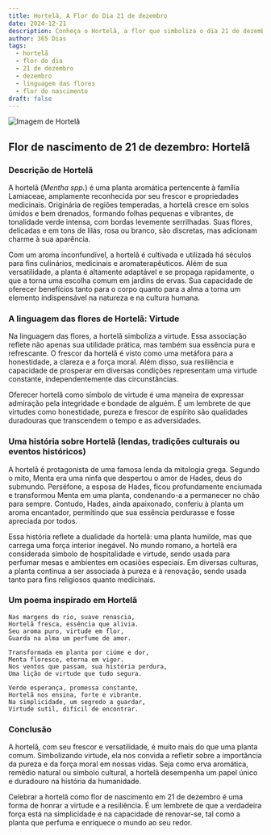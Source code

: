 ```yaml
---
title: Hortelã, A Flor do Dia 21 de dezembro
date: 2024-12-21
description: Conheça o Hortelã, a flor que simboliza o dia 21 de dezembro e seu significado 'Virtude'. Explore a beleza e o simbolismo desta flor encantadora.
author: 365 Dias
tags:
  - hortelã
  - flor do dia
  - 21 de dezembro
  - dezembro
  - linguagem das flores
  - flor do nascimento
draft: false
---
```


![Imagem de Hortelã](https://cdn.pixabay.com/photo/2023/07/16/15/16/dark-bumblebee-8130903_960_720.jpg#center)


## Flor de nascimento de 21 de dezembro: Hortelã

### Descrição de Hortelã

A hortelã (_Mentha spp._) é uma planta aromática pertencente à família Lamiaceae, amplamente reconhecida por seu frescor e propriedades medicinais. Originária de regiões temperadas, a hortelã cresce em solos úmidos e bem drenados, formando folhas pequenas e vibrantes, de tonalidade verde intensa, com bordas levemente serrilhadas. Suas flores, delicadas e em tons de lilás, rosa ou branco, são discretas, mas adicionam charme à sua aparência.

Com um aroma inconfundível, a hortelã é cultivada e utilizada há séculos para fins culinários, medicinais e aromaterapêuticos. Além de sua versatilidade, a planta é altamente adaptável e se propaga rapidamente, o que a torna uma escolha comum em jardins de ervas. Sua capacidade de oferecer benefícios tanto para o corpo quanto para a alma a torna um elemento indispensável na natureza e na cultura humana.

### A linguagem das flores de Hortelã: Virtude

Na linguagem das flores, a hortelã simboliza a virtude. Essa associação reflete não apenas sua utilidade prática, mas também sua essência pura e refrescante. O frescor da hortelã é visto como uma metáfora para a honestidade, a clareza e a força moral. Além disso, sua resiliência e capacidade de prosperar em diversas condições representam uma virtude constante, independentemente das circunstâncias.

Oferecer hortelã como símbolo de virtude é uma maneira de expressar admiração pela integridade e bondade de alguém. É um lembrete de que virtudes como honestidade, pureza e frescor de espírito são qualidades duradouras que transcendem o tempo e as adversidades.

### Uma história sobre Hortelã (lendas, tradições culturais ou eventos históricos)

A hortelã é protagonista de uma famosa lenda da mitologia grega. Segundo o mito, Menta era uma ninfa que despertou o amor de Hades, deus do submundo. Perséfone, a esposa de Hades, ficou profundamente enciumada e transformou Menta em uma planta, condenando-a a permanecer no chão para sempre. Contudo, Hades, ainda apaixonado, conferiu à planta um aroma encantador, permitindo que sua essência perdurasse e fosse apreciada por todos.

Essa história reflete a dualidade da hortelã: uma planta humilde, mas que carrega uma força interior inegável. No mundo romano, a hortelã era considerada símbolo de hospitalidade e virtude, sendo usada para perfumar mesas e ambientes em ocasiões especiais. Em diversas culturas, a planta continua a ser associada à pureza e à renovação, sendo usada tanto para fins religiosos quanto medicinais.

### Um poema inspirado em Hortelã

```
Nas margens do rio, suave renascia,  
Hortelã fresca, essência que alivia.  
Seu aroma puro, virtude em flor,  
Guarda na alma um perfume de amor.  

Transformada em planta por ciúme e dor,  
Menta floresce, eterna em vigor.  
Nos ventos que passam, sua história perdura,  
Uma lição de virtude que tudo segura.  

Verde esperança, promessa constante,  
Hortelã nos ensina, forte e vibrante.  
Na simplicidade, um segredo a guardar,  
Virtude sutil, difícil de encontrar.  
```

### Conclusão

A hortelã, com seu frescor e versatilidade, é muito mais do que uma planta comum. Simbolizando virtude, ela nos convida a refletir sobre a importância da pureza e da força moral em nossas vidas. Seja como erva aromática, remédio natural ou símbolo cultural, a hortelã desempenha um papel único e duradouro na história da humanidade.

Celebrar a hortelã como flor de nascimento em 21 de dezembro é uma forma de honrar a virtude e a resiliência. É um lembrete de que a verdadeira força está na simplicidade e na capacidade de renovar-se, tal como a planta que perfuma e enriquece o mundo ao seu redor.